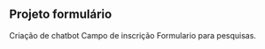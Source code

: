Projeto formulário 
-------------------

Criação de chatbot
Campo de inscrição
Formulario para pesquisas.
